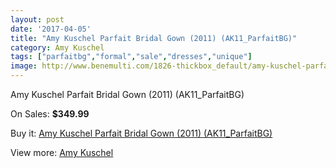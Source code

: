 ```yaml
---
layout: post
date: '2017-04-05'
title: "Amy Kuschel Parfait Bridal Gown (2011) (AK11_ParfaitBG)"
category: Amy Kuschel
tags: ["parfaitbg","formal","sale","dresses","unique"]
image: http://www.benemulti.com/1826-thickbox_default/amy-kuschel-parfait-bridal-gown-2011-ak11parfaitbg.jpg
---
```

Amy Kuschel Parfait Bridal Gown (2011) (AK11_ParfaitBG)

On Sales: **$349.99**
<a href="https://www.benemulti.com/en/amy-kuschel/723-amy-kuschel-parfait-bridal-gown-2011-ak11parfaitbg.html"><amp-img layout="responsive" width="600" height="600" src="//www.benemulti.com/1826-thickbox_default/amy-kuschel-parfait-bridal-gown-2011-ak11parfaitbg.jpg" alt="Amy Kuschel Parfait Bridal Gown (2011) (AK11_ParfaitBG) 0" /></a>
<a href="https://www.benemulti.com/en/amy-kuschel/723-amy-kuschel-parfait-bridal-gown-2011-ak11parfaitbg.html"><amp-img layout="responsive" width="600" height="600" src="//www.benemulti.com/1827-thickbox_default/amy-kuschel-parfait-bridal-gown-2011-ak11parfaitbg.jpg" alt="Amy Kuschel Parfait Bridal Gown (2011) (AK11_ParfaitBG) 1" /></a>

Buy it: [Amy Kuschel Parfait Bridal Gown (2011) (AK11_ParfaitBG)](https://www.benemulti.com/en/amy-kuschel/723-amy-kuschel-parfait-bridal-gown-2011-ak11parfaitbg.html "Amy Kuschel Parfait Bridal Gown (2011) (AK11_ParfaitBG)")

View more: [Amy Kuschel](https://www.benemulti.com/en/9-amy-kuschel "Amy Kuschel")